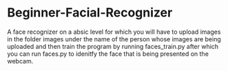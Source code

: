 # Beginner-Facial-Recognizer
A face recognizer on a absic level for which you will have to upload images in the folder images under the name of the person whose images are being uploaded and then train the program by running faces_train.py after which you can run faces.py to idenitfy the face that is being presented on the webcam.
